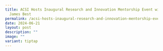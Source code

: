 ```yaml
---
title: ACSI Hosts Inaugural Research and Innovation Mentorship Event with Prof
  James Best
permalink: /acsi-hosts-inaugural-research-and-innovation-mentorship-event-with-prof-james-best/
date: 2024-06-21
layout: post
description: ""
image: ""
variant: tiptap
---
```

